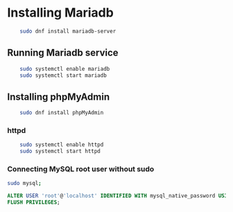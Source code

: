 # Installing Mariadb

```bash
    sudo dnf install mariadb-server
```

## Running Mariadb service

```bash
    sudo systemctl enable mariadb
    sudo systemctl start mariadb
```

## Installing phpMyAdmin

```bash
    sudo dnf install phpMyAdmin
```

### httpd

```bash
    sudo systemctl enable httpd
    sudo systemctl start httpd
```

### Connecting MySQL root user without sudo

```bash
sudo mysql;
```

```sql
ALTER USER 'root'@'localhost' IDENTIFIED WITH mysql_native_password USING PASSWORD('');
FLUSH PRIVILEGES;
```
